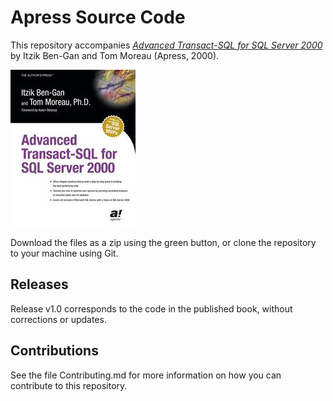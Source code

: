 # Apress Source Code

This repository accompanies [*Advanced Transact-SQL for SQL Server 2000*](http://www.apress.com/9781893115828) by Itzik Ben-Gan and Tom Moreau (Apress, 2000).

![Cover image](9781893115828.jpg)

Download the files as a zip using the green button, or clone the repository to your machine using Git.

## Releases

Release v1.0 corresponds to the code in the published book, without corrections or updates.

## Contributions

See the file Contributing.md for more information on how you can contribute to this repository.
